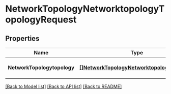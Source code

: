 # NetworkTopologyNetworktopologyTopologyRequest

## Properties
Name | Type | Description | Notes
------------ | ------------- | ------------- | -------------
**NetworkTopologytopology** | [**[]NetworkTopologyNetworktopologyTopology**](network.topology.networktopology.Topology.md) |  | [optional] [default to null]

[[Back to Model list]](../README.md#documentation-for-models) [[Back to API list]](../README.md#documentation-for-api-endpoints) [[Back to README]](../README.md)


